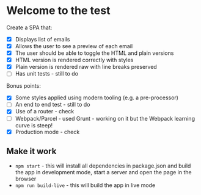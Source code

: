 # Welcome to the test

Create a SPA that:

* [x] Displays list of emails
* [x] Allows the user to see a preview of each email
* [x] The user should be able to toggle the HTML and plain versions
* [x] HTML version is rendered correctly with styles
* [x] Plain version is rendered raw with line breaks preserved
* [ ] Has unit tests - still to do

Bonus points:

* [x] Some styles applied using modern tooling (e.g. a pre-processor)
* [ ] An end to end test - still to do
* [x] Use of a router - check
* [ ] Webpack/Parcel - used Grunt - working on it but the Webpack learning curve is steep!
* [x] Production mode - check

## Make it work
* `npm start` - this will install all dependencies in package.json and build the app in development mode, start a server and open the page in the browser
* `npm run build-live` - this will build the app in live mode
